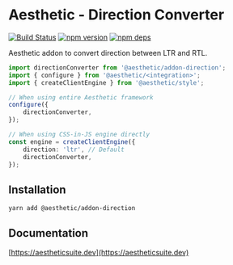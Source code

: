 # Aesthetic - Direction Converter

[![Build Status](https://github.com/aesthetic-suite/framework/workflows/Build/badge.svg)](https://github.com/aesthetic-suite/framework/actions?query=branch%3Amaster)
[![npm version](https://badge.fury.io/js/%40aesthetic%addon-direction.svg)](https://www.npmjs.com/package/@aesthetic/addon-direction)
[![npm deps](https://david-dm.org/aesthetic-suite/framework.svg?path=packages/addon-direction)](https://www.npmjs.com/package/@aesthetic/addon-direction)

Aesthetic addon to convert direction between LTR and RTL.

```ts
import directionConverter from '@aesthetic/addon-direction';
import { configure } from '@aesthetic/<integration>';
import { createClientEngine } from '@aesthetic/style';

// When using entire Aesthetic framework
configure({
	directionConverter,
});

// When using CSS-in-JS engine directly
const engine = createClientEngine({
	direction: 'ltr', // Default
	directionConverter,
});
```

## Installation

```
yarn add @aesthetic/addon-direction
```

## Documentation

[https://aestheticsuite.dev](https://aestheticsuite.dev)
